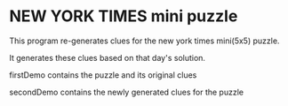 # NEW YORK TIMES mini puzzle

This program re-generates clues for the new york times mini(5x5) puzzle.

It generates these clues based on that day's solution.

firstDemo contains the puzzle and its original clues

secondDemo contains the newly generated clues for the puzzle

